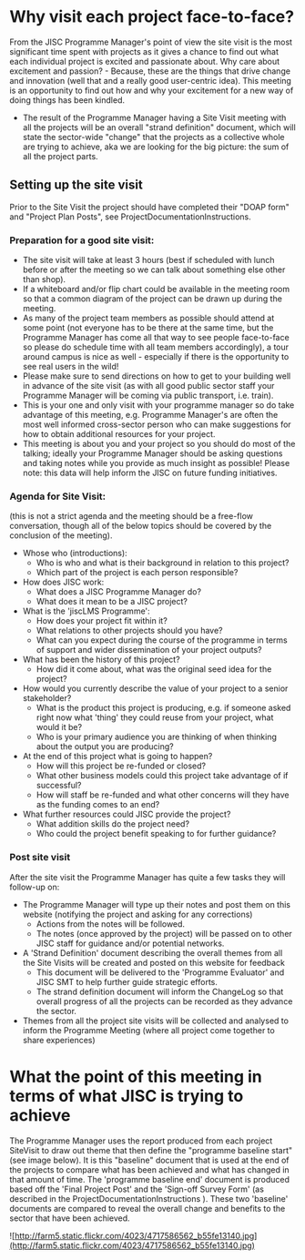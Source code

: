# Why visit each project face-to-face? #

From the JISC Programme Manager's point of view the site visit is the most significant time spent with projects as it gives a chance to find out what each individual project is excited and passionate about.  Why care about excitement and passion? - Because, these are the things that drive change and innovation (well that and a really good user-centric idea). This meeting is an opportunity to find out how and why your excitement for a new way of doing things has been kindled.
  * The result of the Programme Manager having a Site Visit meeting with all the projects will be an overall "strand definition" document, which will state the sector-wide "change" that the projects as a collective whole are trying to achieve, aka we are looking for the big picture: the sum of all the project parts.

## Setting up the site visit ##

Prior to the Site Visit the project should have completed their "DOAP form" and "Project Plan Posts", see ProjectDocumentationInstructions.

### Preparation for a good site visit: ###
  * The site visit will take at least 3 hours (best if scheduled with lunch before or after the meeting so we can talk about something else other than shop).
  * If a whiteboard and/or flip chart could be available in the meeting room so that a common diagram of the project can be drawn up during the meeting.
  * As many of the project team members as possible should attend at some point (not everyone has to be there at the same time, but the Programme Manager has come all that way to see people face-to-face so please do schedule time with all team members accordingly), a tour around campus is nice as well - especially if there is the opportunity to see real users in the wild!
  * Please make sure to send directions on how to get to your building well in advance of the site visit (as with all good public sector staff your Programme Manager will be coming via public transport, i.e. train).
  * This is your one and only visit with your programme manager so do take advantage of this meeting, e.g. Programme Manager's are often the most well informed cross-sector person who can make suggestions for how to obtain additional resources for your project.
  * This meeting is about you and your project so you should do most of the talking; ideally your Programme Manager should be asking questions and taking notes while you provide as much insight as possible!  Please note: this data will help inform the JISC on future funding initiatives.

### Agenda for Site Visit: ###
(this is not a strict agenda and the meeting should be a free-flow conversation, though all of the below topics should be covered by the conclusion of the meeting).
  * Whose who (introductions):
    * Who is who and what is their background in relation to this project?
    * Which part of the project is each person responsible?
  * How does JISC work:
    * What does a JISC Programme Manager do?
    * What does it mean to be a JISC project?
  * What is the 'jiscLMS Programme':
    * How does your project fit within it?
    * What relations to other projects should you have?
    * What can you expect during the course of the programme in terms of support and wider dissemination of your project outputs?
  * What has been the history of this project?
    * How did it come about, what was the original seed idea for the project?
  * How would you currently describe the value of your project to a senior stakeholder?
    * What is the product this project is producing, e.g. if someone asked right now what 'thing' they could reuse from your project, what would it be?
    * Who is your primary audience you are thinking of when thinking about the output you are producing?
  * At the end of this project what is going to happen?
    * How will this project be re-funded or closed?
    * What other business models could this project take advantage of if successful?
    * How will staff be re-funded and what other concerns will they have as the funding comes to an end?
  * What further resources could JISC provide the project?
    * What addition skills do the project need?
    * Who could the project benefit speaking to for further guidance?

### Post site visit ###
After the site visit the Programme Manager has quite a few tasks they will follow-up on:
  * The Programme Manager will type up their notes and post them on this website (notifying the project and asking for any corrections)
    * Actions from the notes will be followed.
    * The notes (once approved by the project) will be passed on to other JISC staff for guidance and/or potential networks.
  * A 'Strand Definition' document describing the overall themes from all the Site Visits will be created and posted on this website for feedback
    * This document will be delivered to the 'Programme Evaluator' and JISC SMT to help further guide strategic efforts.
    * The strand definition document will inform the ChangeLog so that overall progress of all the projects can be recorded as they advance the sector.
  * Themes from all the project site visits will be collected and analysed to inform the Programme Meeting (where all project come together to share experiences)

# What the point of this meeting in terms of what JISC is trying to achieve #
The Programme Manager uses the report produced from each project SiteVisit to draw out theme that then define the "programme baseline start" (see image below).  It is this "baseline" document that is used at the end of the projects to compare what has been achieved and what has changed in that amount of time.  The 'programme baseline end' document is produced based off the 'Final Project Post' and the 'Sign-off Survey Form' (as described in the ProjectDocumentationInstructions ).  These two 'baseline' documents are compared to reveal the overall change and benefits to the sector that have been achieved.

![http://farm5.static.flickr.com/4023/4717586562_b55fe13140.jpg](http://farm5.static.flickr.com/4023/4717586562_b55fe13140.jpg)
